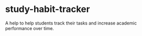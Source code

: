 # study-habit-tracker
A help to help students track their tasks and increase academic performance over time.
